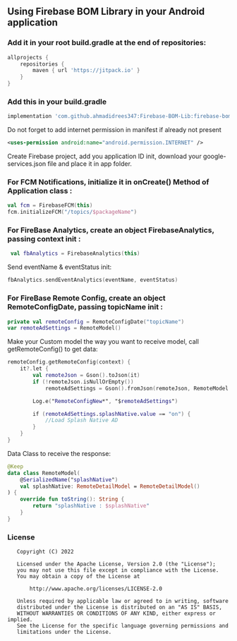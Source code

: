 ## Using Firebase BOM Library in your Android application

### Add it in your root build.gradle at the end of repositories:
```groovy
allprojects {
    repositories {
        maven { url 'https://jitpack.io' }
    }
}
```
### Add this in your build.gradle
```groovy
implementation 'com.github.ahmadidrees347:Firebase-BOM-Lib:firebase-bom-version'
```
Do not forget to add internet permission in manifest if already not present
```xml
<uses-permission android:name="android.permission.INTERNET" />
```
Create Firebase project, add you application ID init, download your google-services.json file and place it in app folder.
### For FCM Notifications, initialize it in onCreate() Method of Application class :
```kotlin
val fcm = FirebaseFCM(this)
fcm.initializeFCM("/topics/$packageName")
```

### For FireBase Analytics, create an object FirebaseAnalytics, passing context init :
```kotlin
 val fbAnalytics = FirebaseAnalytics(this)
 ```
Send eventName & eventStatus init:

```kotlin
fbAnalytics.sendEventAnalytics(eventName, eventStatus)
```

### For FireBase Remote Config, create an object RemoteConfigDate, passing topicName init :
```kotlin
private val remoteConfig = RemoteConfigDate("topicName")
var remoteAdSettings = RemoteModel()
```
Make your Custom model the way you want to receive model, call getRemoteConfig() to get data:
```kotlin
remoteConfig.getRemoteConfig(context) {
    it?.let {
        val remoteJson = Gson().toJson(it)
        if (!remoteJson.isNullOrEmpty())
            remoteAdSettings = Gson().fromJson(remoteJson, RemoteModel::class.java)

        Log.e("RemoteConfigNew*", "$remoteAdSettings")

        if (remoteAdSettings.splashNative.value == "on") {
            //Load Splash Native AD
        }
    }
}
```
Data Class to receive the response:
```kotlin
@Keep
data class RemoteModel(
    @SerializedName("splashNative")
    val splashNative: RemoteDetailModel = RemoteDetailModel()
) {
    override fun toString(): String {
        return "splashNative : $splashNative"
    }
}
```

### License
```
   Copyright (C) 2022 

   Licensed under the Apache License, Version 2.0 (the "License");
   you may not use this file except in compliance with the License.
   You may obtain a copy of the License at

       http://www.apache.org/licenses/LICENSE-2.0

   Unless required by applicable law or agreed to in writing, software
   distributed under the License is distributed on an "AS IS" BASIS,
   WITHOUT WARRANTIES OR CONDITIONS OF ANY KIND, either express or implied.
   See the License for the specific language governing permissions and
   limitations under the License.
```